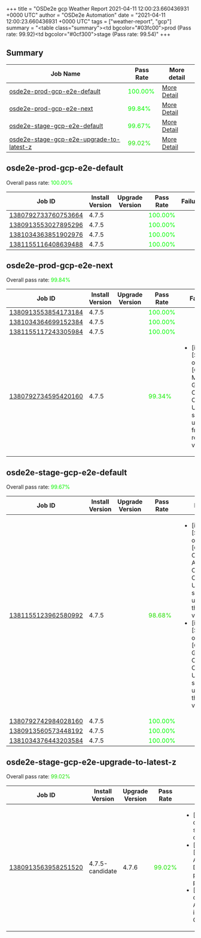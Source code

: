 +++
title = "OSDe2e gcp Weather Report 2021-04-11 12:00:23.660436931 +0000 UTC"
author = "OSDe2e Automation"
date = "2021-04-11 12:00:23.660436931 +0000 UTC"
tags = ["weather-report", "gcp"]
summary = "<table class=\"summary\"><tr><td bgcolor=\"#03fc00\"></td><td>prod (Pass rate: 99.92)</td></tr><tr><td bgcolor=\"#0cf300\"></td><td>stage (Pass rate: 99.54)</td></tr></table>"
+++
## Summary

| Job Name | Pass Rate | More detail |
|----------|-----------|-------------|
|[osde2e-prod-gcp-e2e-default](https://prow.svc.ci.openshift.org/?job=osde2e-prod-gcp-e2e-default)| <span style="color:#01fe00;">100.00%</span>|[More Detail](#osde2e-prod-gcp-e2e-default)|
|[osde2e-prod-gcp-e2e-next](https://prow.svc.ci.openshift.org/?job=osde2e-prod-gcp-e2e-next)| <span style="color:#05fa00;">99.84%</span>|[More Detail](#osde2e-prod-gcp-e2e-next)|
|[osde2e-stage-gcp-e2e-default](https://prow.svc.ci.openshift.org/?job=osde2e-stage-gcp-e2e-default)| <span style="color:#09f600;">99.67%</span>|[More Detail](#osde2e-stage-gcp-e2e-default)|
|[osde2e-stage-gcp-e2e-upgrade-to-latest-z](https://prow.svc.ci.openshift.org/?job=osde2e-stage-gcp-e2e-upgrade-to-latest-z)| <span style="color:#19e600;">99.02%</span>|[More Detail](#osde2e-stage-gcp-e2e-upgrade-to-latest-z)|



## osde2e-prod-gcp-e2e-default

Overall pass rate: <span style="color:#01fe00;">100.00%</span>

| Job ID | Install Version | Upgrade Version | Pass Rate | Failures |
|--------|-----------------|-----------------|-----------|----------|
[1380792733760753664](https://prow.ci.openshift.org/view/gs/origin-ci-test/logs/osde2e-prod-gcp-e2e-default/1380792733760753664) | 4.7.5 |  | <span style="color:#01fe00;">100.00%</span>|
[1380913553027895296](https://prow.ci.openshift.org/view/gs/origin-ci-test/logs/osde2e-prod-gcp-e2e-default/1380913553027895296) | 4.7.5 |  | <span style="color:#01fe00;">100.00%</span>|
[1381034363851902976](https://prow.ci.openshift.org/view/gs/origin-ci-test/logs/osde2e-prod-gcp-e2e-default/1381034363851902976) | 4.7.5 |  | <span style="color:#01fe00;">100.00%</span>|
[1381155116408639488](https://prow.ci.openshift.org/view/gs/origin-ci-test/logs/osde2e-prod-gcp-e2e-default/1381155116408639488) | 4.7.5 |  | <span style="color:#01fe00;">100.00%</span>|



## osde2e-prod-gcp-e2e-next

Overall pass rate: <span style="color:#05fa00;">99.84%</span>

| Job ID | Install Version | Upgrade Version | Pass Rate | Failures |
|--------|-----------------|-----------------|-----------|----------|
[1380913553854173184](https://prow.ci.openshift.org/view/gs/origin-ci-test/logs/osde2e-prod-gcp-e2e-next/1380913553854173184) | 4.7.5 |  | <span style="color:#01fe00;">100.00%</span>|
[1381034364699152384](https://prow.ci.openshift.org/view/gs/origin-ci-test/logs/osde2e-prod-gcp-e2e-next/1381034364699152384) | 4.7.5 |  | <span style="color:#01fe00;">100.00%</span>|
[1381155117243305984](https://prow.ci.openshift.org/view/gs/origin-ci-test/logs/osde2e-prod-gcp-e2e-next/1381155117243305984) | 4.7.5 |  | <span style="color:#01fe00;">100.00%</span>|
[1380792734595420160](https://prow.ci.openshift.org/view/gs/origin-ci-test/logs/osde2e-prod-gcp-e2e-next/1380792734595420160) | 4.7.5 |  | <span style="color:#11ee00;">99.34%</span>|<ul><li>[install] [Suite: operators] [OSD] Must Gather Operator Operator Upgrade should upgrade from the replaced version</li></ul>



## osde2e-stage-gcp-e2e-default

Overall pass rate: <span style="color:#09f600;">99.67%</span>

| Job ID | Install Version | Upgrade Version | Pass Rate | Failures |
|--------|-----------------|-----------------|-----------|----------|
[1381155123962580992](https://prow.ci.openshift.org/view/gs/origin-ci-test/logs/osde2e-stage-gcp-e2e-default/1381155123962580992) | 4.7.5 |  | <span style="color:#22dd00;">98.68%</span>|<ul><li>[install] [Suite: operators] [OSD] Configure AlertManager Operator Operator Upgrade should upgrade from the replaced version</li><li>[install] [Suite: operators] [OSD] Must Gather Operator Operator Upgrade should upgrade from the replaced version</li></ul>
[1380792742984028160](https://prow.ci.openshift.org/view/gs/origin-ci-test/logs/osde2e-stage-gcp-e2e-default/1380792742984028160) | 4.7.5 |  | <span style="color:#01fe00;">100.00%</span>|
[1380913560573448192](https://prow.ci.openshift.org/view/gs/origin-ci-test/logs/osde2e-stage-gcp-e2e-default/1380913560573448192) | 4.7.5 |  | <span style="color:#01fe00;">100.00%</span>|
[1381034376443203584](https://prow.ci.openshift.org/view/gs/origin-ci-test/logs/osde2e-stage-gcp-e2e-default/1381034376443203584) | 4.7.5 |  | <span style="color:#01fe00;">100.00%</span>|



## osde2e-stage-gcp-e2e-upgrade-to-latest-z

Overall pass rate: <span style="color:#19e600;">99.02%</span>

| Job ID | Install Version | Upgrade Version | Pass Rate | Failures |
|--------|-----------------|-----------------|-----------|----------|
[1380913563958251520](https://prow.ci.openshift.org/view/gs/origin-ci-test/logs/osde2e-stage-gcp-e2e-upgrade-to-latest-z/1380913563958251520) | 4.7.5-candidate | 4.7.6 | <span style="color:#19e600;">99.02%</span>|<ul><li>[upgrade] [Suite: conformance][openshift] should run until completion</li><li>[upgrade] [Suite: e2e] [OSD] RBAC Dedicated Admins SCC permissions Dedicated Admin permissions can create pods with SCCs</li><li>[upgrade] [Suite: operators] AlertmanagerInhibitions inhibits ClusterOperatorDegraded</li></ul>



